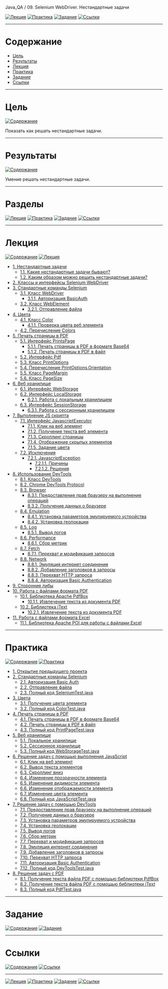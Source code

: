 Java_QA / 09. Selenium WebDriver. Нестандартные задачи

[![Лекция](https://img.shields.io/badge/-Лекция-ee99ff)](1.%20Лекция.md)
[![Практика](https://img.shields.io/badge/-Практика-aaffaa)](2.%20Практика.md)
[![Задание](https://img.shields.io/badge/-Задание-99ffee)](3.%20Задание.md)
[![Ссылки](https://img.shields.io/badge/-Ссылки-ffee99)](4.%20Ссылки.md)

***

# Содержание

* [Цель](#цель)
* [Результаты](#результаты)
* [Лекция](#лекция)
* [Практика](#практика)
* [Задание](#задание)
* [Ссылки](#ссылки)

***

# Цель

[![Содержание](https://img.shields.io/badge/-Содержание-1177ff)](#содержание)

Показать как решать нестандартные задачи.

***

# Результаты

[![Содержание](https://img.shields.io/badge/-Содержание-1177ff)](#содержание)

Умение решать нестандартные задачи.

***

# Разделы

[![Лекция](https://img.shields.io/badge/-Лекция-ee99ff)](1.%20Лекция.md)
[![Практика](https://img.shields.io/badge/-Практика-aaffaa)](2.%20Практика.md)
[![Задание](https://img.shields.io/badge/-Задание-99ffee)](3.%20Задание.md)
[![Ссылки](https://img.shields.io/badge/-Ссылки-ffee99)](4.%20Ссылки.md)

***

# Лекция

[![Содержание](https://img.shields.io/badge/-Содержание-1177ff)](#содержание)
[![Лекция](https://img.shields.io/badge/-Лекция-ee99ff)](1.%20Лекция.md)

* [1. Нестандартные задачи](1.%20Лекция.md#1-нестандартные-задачи)
    * [1.1. Какие нестандартные задачи бывают?](1.%20Лекция.md#11-какие-нестандартные-задачи-бывают)
    * [1.2. Каким образом можно решить нестандартные задачи?](1.%20Лекция.md#12-каким-образом-можно-решить-нестандартные-задачи)
* [2. Классы и интерфейсы Selenium WebDriver](1.%20Лекция.md#2-Классы-и-интерфейсы-Selenium-WebDriver)
* [3. Стандартные команды Selenium](1.%20Лекция.md#3-стандартные-команды-selenium)
    * [3.1. Класс WebDriver](1.%20Лекция.md#31-класс-webdriver)
        * [3.1.1. Авторизация BasicAuth](1.%20Лекция.md#311-авторизация-basicauth)
    * [3.2. Класс WebElement](1.%20Лекция.md#32-класс-webelement)
        * [3.2.1. Отправление файла](1.%20Лекция.md#321-отправление-файла)
* [4. Цвета](1.%20Лекция.md#4-цвета)
    * [4.1. Класс Color](1.%20Лекция.md#41-класс-color)
        * [4.1.1. Проверка цвета веб элемента](1.%20Лекция.md#411-проверка-цвета-веб-элемента)
    * [4.2. Перечисление Colors](1.%20Лекция.md#42-перечисление-colors)
* [5. Печать страницы в PDF](1.%20Лекция.md#5-печать-страницы-в-pdf)
    * [5.1. Интерфейс PrintsPage](1.%20Лекция.md#51-интерфейс-printspage)
        * [5.1.1. Печать страницы в PDF в формате Base64](1.%20Лекция.md#511-печать-страницы-в-pdf-в-формате-base64)
        * [5.1.2. Печать страницы в PDF в файл](1.%20Лекция.md#512-печать-страницы-в-pdf-в-файл)
    * [5.2. Интерфейс Pdf](1.%20Лекция.md#52-интерфейс-pdf)
    * [5.3. Класс PrintOptions](1.%20Лекция.md#53-класс-printoptions)
    * [5.4. Перечисление PrintOptions.Orientation](1.%20Лекция.md#54-перечисление-printoptionsorientation)
    * [5.5. Класс PageMargin](1.%20Лекция.md#55-класс-pagemargin)
    * [5.6. Класс PageSize](1.%20Лекция.md#56-класс-pagesize)
* [6. Веб хранилище](1.%20Лекция.md#6-веб-хранилище)
    * [6.1. Интерфейс WebStorage](1.%20Лекция.md#61-интерфейс-webstorage)
    * [6.2. Интерфейс LocalStorage](1.%20Лекция.md#62-интерфейс-localstorage)
        * [6.2.1. Работа с локальным хранилищем](1.%20Лекция.md#621-работа-с-локальным-хранилищем)
    * [6.3. Интерфейс SessionStorage](1.%20Лекция.md#63-интерфейс-sessionstorage)
        * [6.3.1. Работа с сессионным хранилищем](1.%20Лекция.md#631-работа-с-сессионным-хранилищем)
* [7. Выполнение JS скрипта](1.%20Лекция.md#7-выполнение-js-скрипта)
    * [7.1. Интерфейс JavascriptExecutor](1.%20Лекция.md#71-интерфейс-javascriptexecutor)
        * [7.1.1. Клик на веб элемент](1.%20Лекция.md#711-клик-на-веб-элемент)
        * [7.1.2. Получение текста веб элемента](1.%20Лекция.md#712-получение-текста-веб-элемента)
        * [7.1.3. Скроллинг страницы](1.%20Лекция.md#713-скроллинг-страницы)
        * [7.1.4. Отображение скрытых элементов](1.%20Лекция.md#714-отображение-скрытых-элементов)
        * [7.1.5. Задание цвета](1.%20Лекция.md#715-задание-цвета)
    * [7.2. Исключения](1.%20Лекция.md#72-исключения)
        * [7.2.1. JavascriptException](1.%20Лекция.md#721-javascriptexception)
            * [7.2.1.1. Причины](1.%20Лекция.md#7211-причины)
            * [7.2.1.2. Решения](1.%20Лекция.md#7212-решения)
* [8. Использование DevTools](1.%20Лекция.md#8-использование-devtools)
    * [8.1. Класс DevTools](1.%20Лекция.md#81-класс-devtools)
    * [8.2. Chrome DevTools Protocol](1.%20Лекция.md#82-chrome-devtools-protocol)
    * [8.3. Browser](1.%20Лекция.md#83-browser)
        * [8.3.1. Предоставление прав браузеру на выполнение операций](1.%20Лекция.md#831-предоставление-прав-браузеру-на-выполнение-операций)
        * [8.3.2. Получение данных о браузере](1.%20Лекция.md#832-получение-данных-о-браузере)
    * [8.4. Emulation](1.%20Лекция.md#84-emulation)
        * [8.4.1. Установка параметров эмулируемого устройства](1.%20Лекция.md#841-установка-параметров-эмулируемого-устройства)
        * [8.4.2. Установка геолокации](1.%20Лекция.md#842-установка-геолокации)
    * [8.5. Log](1.%20Лекция.md#85-log)
        * [8.5.1. Вывод логов](1.%20Лекция.md#851-вывод-логов)
    * [8.6. Performance](1.%20Лекция.md#86-performance)
        * [8.6.1. Сбор метрик](1.%20Лекция.md#861-сбор-метрик)
    * [8.7. Fetch](1.%20Лекция.md#87-fetch)
        * [8.7.1. Перехват и модификация запросов](1.%20Лекция.md#871-перехват-и-модификация-запросов)
    * [8.8. Network](1.%20Лекция.md#88-network)
        * [8.8.1. Эмуляция интернет соединения](1.%20Лекция.md#881-эмуляция-интернет-соединения)
        * [8.8.2. Добавление заголовков в запросы](1.%20Лекция.md#882-добавление-заголовков-в-запросы)
        * [8.8.3. Перехват HTTP запроса](1.%20Лекция.md#883-перехват-http-запроса)
        * [8.8.4. Авторизация Basic Authentication](1.%20Лекция.md#884-авторизация-basic-authentication)
* [9. Сторонние либы](1.%20Лекция.md#9-сторонние-либы)
* [10. Работа с файлами формата PDF](1.%20Лекция.md#10-работа-с-файлами-формата-pdf)
    * [10.1. Библиотека Apache PdfBox](1.%20Лекция.md#101-библиотека-apache-pdfbox)
        * [10.1.1. Извлечение текста из документа PDF](1.%20Лекция.md#1011-извлечение-текста-из-документа-pdf)
    * [10.2. Библиотека iText](1.%20Лекция.md#102-библиотека-itext)
        * [10.2.1. Извлечение текста из документа PDF](1.%20Лекция.md#1021-извлечение-текста-из-документа-pdf)
* [11. Работа с файлами формата Excel](1.%20Лекция.md#11-работа-с-файлами-формата-excel)
    * [11.1. Библиотека Apache POI для работы с файлами Excel](1.%20Лекция.md#111-библиотека-apache-poi-для-работы-с-файлами-excel)

***

# Практика

[![Содержание](https://img.shields.io/badge/-Содержание-1177ff)](#содержание)
[![Практика](https://img.shields.io/badge/-Практика-aaffaa)](2.%20Практика.md)

* [1. Открытие предыдущего проекта](2.%20Практика.md#1-открытие-предыдущего-проекта)
* [2. Стандартные команды Selenium](2.%20Практика.md#2-стандартные-команды-selenium)
    * [2.1. Авторизация Basic Auth](2.%20Практика.md#21-авторизация-basic-auth)
    * [2.2. Отправление файла](2.%20Практика.md#22-отправление-файла)
    * [2.3. Полный код SeleniumTest.java](2.%20Практика.md#23-полный-код-seleniumtestjava)
* [3. Цвета](2.%20Практика.md#3-цвета)
    * [3.1. Получение цвета элемента](2.%20Практика.md#31-получение-цвета-элемента)
    * [3.2. Полный код ColorTest.java](2.%20Практика.md#32-полный-код-colortestjava)
* [4. Печать страницы в PDF](2.%20Практика.md#4-печать-страницы-в-pdf)
    * [4.1. Печать страницы в PDF в формате Base64](2.%20Практика.md#41-печать-страницы-в-pdf-в-формате-base64)
    * [4.2. Печать страницы в PDF в файл](2.%20Практика.md#42-печать-страницы-в-pdf-в-файл)
    * [4.3. Полный код PrintPageTest.java](2.%20Практика.md#43-полный-код-printpagetestjava)
* [5. Веб хранилище](2.%20Практика.md#5-веб-хранилище)
    * [5.1. Локальное хранилище](2.%20Практика.md#51-локальное-хранилище)
    * [5.2. Сессионное хранилище](2.%20Практика.md#52-сессионное-хранилище)
    * [5.3. Полный код WebStorageTest.java](2.%20Практика.md#53-полный-код-webstoragetestjava)
* [6. Решение задач с помощью выполнения JavaScript](2.%20Практика.md#6-решение-задач-с-помощью-выполнения-javascript)
    * [6.1. Клик на веб элемент](2.%20Практика.md#61-клик-на-веб-элемент)
    * [6.2. Вывод текста элементов](2.%20Практика.md#62-вывод-текста-элементов)
    * [6.3. Скроллинг вниз](2.%20Практика.md#63-скроллинг-вниз)
    * [6.4. Изменение прозрачности элемента](2.%20Практика.md#64-изменение-прозрачности-элемента)
    * [6.5. Изменение видимости элемента](2.%20Практика.md#65-изменение-видимости-элемента)
    * [6.6. Изменение отображаемости элемента](2.%20Практика.md#66-изменение-отображаемости-элемента)
    * [6.7. Изменение цвета элемента](2.%20Практика.md#67-изменение-цвета-элемента)
    * [6.8. Полный код JavaScriptTest.java](2.%20Практика.md#68-полный-код-javascripttestjava)
* [7. Решение задач с помощью DevTools](2.%20Практика.md#7-решение-задач-с-помощью-devtools)
    * [7.1. Предоставление прав браузеру на выполнение операций](2.%20Практика.md#71-предоставление-прав-браузеру-на-выполнение-операций)
    * [7.2. Получение данных о браузере](2.%20Практика.md#72-получение-данных-о-браузере)
    * [7.3. Установка параметров эмулируемого устройства](2.%20Практика.md#73-установка-параметров-эмулируемого-устройства)
    * [7.4. Установка геолокации](2.%20Практика.md#74-установка-геолокации)
    * [7.5. Вывод логов](2.%20Практика.md#75-вывод-логов)
    * [7.6. Сбор метрик](2.%20Практика.md#76-сбор-метрик)
    * [7.7. Перехват и модификация запросов](2.%20Практика.md#77-перехват-и-модификация-запросов)
    * [7.8. Эмуляция интернет соединения](2.%20Практика.md#78-эмуляция-интернет-соединения)
    * [7.9. Добавление заголовков в запросы](2.%20Практика.md#79-добавление-заголовков-в-запросы)
    * [7.10. Перехват HTTP запроса](2.%20Практика.md#710-перехват-http-запроса)
    * [7.11. Авторизация Basic Authentication](2.%20Практика.md#711-авторизация-basic-authentication)
    * [7.12. Полный код DevToolsTest.java](2.%20Практика.md#712-полный-код-devtoolstestjava)
* [8. Решение задач с PDF](2.%20Практика.md#8-решение-задач-с-pdf)
    * [8.1. Получение текста файла PDF с помощью библиотеки PdfBox](2.%20Практика.md#81-получение-текста-файла-pdf-с-помощью-библиотеки-pdfbox)
    * [8.2. Получение текста файла PDF с помощью библиотеки iText](2.%20Практика.md#82-получение-текста-файла-pdf-с-помощью-библиотеки-itext)
    * [8.3. Полный код PdfTest.java](2.%20Практика.md#83-полный-код-pdftestjava)

***

# Задание

[![Содержание](https://img.shields.io/badge/-Содержание-1177ff)](#содержание)
[![Задание](https://img.shields.io/badge/-Задание-99ffee)](3.%20Задание.md)



***

# Ссылки

[![Содержание](https://img.shields.io/badge/-Содержание-1177ff)](#содержание)
[![Ссылки](https://img.shields.io/badge/-Ссылки-ffee99)](4.%20Ссылки.md)



***

[![Лекция](https://img.shields.io/badge/-Лекция-ee99ff)](1.%20Лекция.md)
[![Практика](https://img.shields.io/badge/-Практика-aaffaa)](2.%20Практика.md)
[![Задание](https://img.shields.io/badge/-Задание-99ffee)](3.%20Задание.md)
[![Ссылки](https://img.shields.io/badge/-Ссылки-ffee99)](4.%20Ссылки.md)